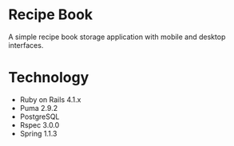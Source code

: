 Recipe Book
==========

A simple recipe book storage application with mobile and desktop interfaces.

Technology
==========

* Ruby on Rails 4.1.x
* Puma 2.9.2
* PostgreSQL
* Rspec 3.0.0
* Spring 1.1.3
